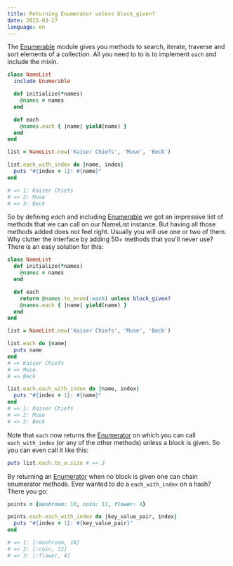 ```yaml
---
title: Returning Enumerator unless block_given?
date: 2015-03-27
language: en
---
```


The [Enumerable](http://ruby-doc.org/core-2.2.1/Enumerable.html) module gives you methods to search, iterate, traverse and sort elements of a collection. All you need to to is to implement `each` and include the mixin.


```ruby
class NameList
  include Enumerable

  def initialize(*names)
    @names = names 
  end

  def each
    @names.each { |name| yield(name) }
  end 
end

list = NameList.new('Kaiser Chiefs', 'Muse', 'Beck')

list.each_with_index do |name, index|
  puts "#{index + 1}: #{name}"
end

# => 1: Kaiser Chiefs
# => 2: Muse
# => 3: Beck
```

So by defining _each_ and including [Enumerable](http://ruby-doc.org/core-2.2.1/Enumerable.html) we got an impressive list of methods that we can call on our NameList instance. But having all those methods added does not feel right. Usually you will use one or two of them. Why clutter the interface by adding 50+ methods that you'll never use? There is an easy solution for this:

```ruby
class NameList
  def initialize(*names)
    @names = names
  end

  def each
    return @names.to_enum(:each) unless block_given?
    @names.each { |name| yield(name) }
  end
end

list = NameList.new('Kaiser Chiefs', 'Muse', 'Beck')

list.each do |name|
  puts name
end
# => Kaiser Chiefs
# => Muse
# => Beck

list.each.each_with_index do |name, index|
  puts "#{index + 1}: #{name}"
end
# => 1: Kaiser Chiefs
# => 2: Muse
# => 3: Beck
```

Note that `each` now returns the [Enumerator](http://docs.ruby-lang.org/en/2.2.0/Enumerator.html) on which you can call `each_with_index` (or any of the other methods) unless a block is given. So you can even call it like this:

```ruby
puts list.each.to_a.size # => 3
```

By returning an [Enumerator](http://docs.ruby-lang.org/en/2.2.0/Enumerator.html) when no block is given one can chain enumerator methods. Ever wanted to do a `each_with_index` on a hash? There you go:

```ruby
points = {mushroom: 10, coin: 12, flower: 4}

points.each.each_with_index do |key_value_pair, index|
  puts "#{index + 1}: #{key_value_pair}"
end

# => 1: [:mushroom, 10]
# => 2: [:coin, 12]
# => 3: [:flower, 4]
```

